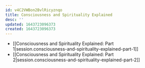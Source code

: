 ```yaml
---
id: v4C2VWBon2BvlRicyznqo
title: Consciousness and Spirituality Explained
desc: ''
updated: 1643723096373
created: 1643723096373
---
```


- [[Consciousness and Spirituality Explained:  Part 1|session.consciousness-and-spirituality-explained-part-1]]
- [[Consciousness and Spirituality Explained:  Part 2|session.consciousness-and-spirituality-explained-part-2]]
